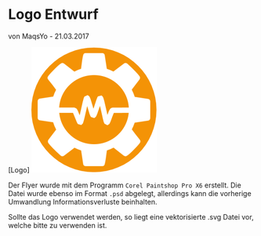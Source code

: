 # Logo Entwurf
von MaqsYo - 21.03.2017

[Logo]
![N|Solid](https://raw.githubusercontent.com/Bytespeicher/Marketing/master/Makerspace/Allgemeiner%20Content/Logo-Entwuerfe/Entwurf_MaqsYo_170321/ms_ef_small.png)

  
Der Flyer wurde mit dem Programm `Corel Paintshop Pro X6` erstellt.
Die Datei wurde ebenso im Format `.psd` abgelegt, allerdings kann die vorherige Umwandlung Informationsverluste beinhalten.

Sollte das Logo verwendet werden, so liegt eine vektorisierte .svg Datei vor, welche bitte zu verwenden ist.